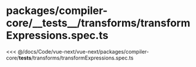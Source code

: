# packages/compiler-core/\_\_tests\_\_/transforms/transformExpressions.spec.ts

<<< @/docs/Code/vue-next/vue-next/packages/compiler-core/__tests__/transforms/transformExpressions.spec.ts
